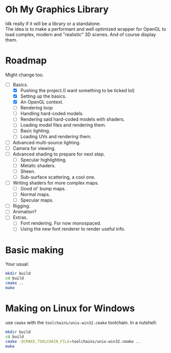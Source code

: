 # Oh My Graphics Library
Idk really if it will be a library or a standalone.\
The idea is to make a performant and well optimized wrapper for OpenGL to load complex, modern and "realistic" 3D scenes. And of course display them.

# Roadmap
Might change too.
- [ ] Basics.
  - [x] Pushing the project.(I want something to be ticked lol)
  - [x] Setting up the basics.
  - [x] An OpenGL context.
  - [ ] Rendering loop
  - [ ] Handling hard-coded models.
  - [ ] Rendering said hard-coded models with shaders.
  - [ ] Loading model files and rendering them.
  - [ ] Basic lighting.
  - [ ] Loading UVs and rendering them.
- [ ] Advanced multi-source lighting.
- [ ] Camera for viewing.
- [ ] Advanced shading to prepare for next step.
  - [ ] Specular highlighting.
  - [ ] Metalic shaders.
  - [ ] Sheen.
  - [ ] Sub-surface scattering, a cool one.
- [ ] Writing shaders for more complex maps.
  - [ ] Good ol' bump maps.
  - [ ] Normal maps.
  - [ ] Specular maps.
- [ ] Rigging.
- [ ] Animation?
- [ ] Extras.
  - [ ] Font rendering. For now monospaced.
  - [ ] Using the new font renderer to render useful info.

# Basic making
Your usual:
```sh
mkdir build
cd build
cmake ..
make
```

# Making on Linux for Windows
use `cmake` with the `toolchains/unix-win32.cmake` toolchain. In a nutshell:
```sh
mkdir build
cd build
cmake -DCMAKE_TOOLCHAIN_FILE=toolchains/unix-win32.cmake ..
make
```
